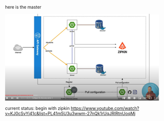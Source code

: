 here is the master

![img.png](resources/img.png)

current status: begin with zipkin https://www.youtube.com/watch?v=KJ0cSvYj41c&list=PL41m5U3u3wwm-27nQk1rUqJRIRtnUoqMj
